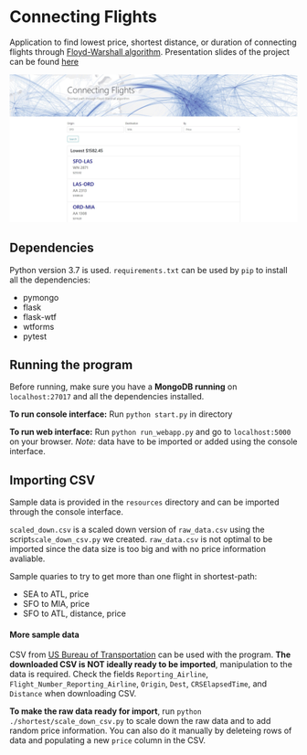 # Connecting Flights

Application to find lowest price, shortest distance, or duration of connecting flights through [Floyd-Warshall algorithm](http://www-math.mit.edu/~rothvoss/18.304.1PM/Presentations/1-Chandler-18.304lecture1.pdf). Presentation slides of the project can be found [here](https://docs.google.com/presentation/d/1rhBlG6i2Wh3xkYLhf-2lLqaB5DSqNwVw8vrsuk5ShGk/edit?usp=sharing)

![alt text](./screenshot.jpg "screenshot")


## Dependencies
Python version 3.7 is used.
`requirements.txt` can be used by `pip` to install all the dependencies:

*  pymongo
*  flask
*  flask-wtf
*  wtforms
*  pytest


## Running the program
Before running, make sure you have a __MongoDB running__ on `localhost:27017` and all the dependencies installed.

__To run console interface:__
Run `python start.py` in directory

__To run web interface:__
Run `python run_webapp.py` and go to `localhost:5000` on your browser. _Note:_ data have to be imported or added using the console interface.

## Importing CSV
Sample data is provided in the `resources` directory and can be imported through the console interface.

`scaled_down.csv` is a scaled down version of `raw_data.csv` using the script`scale_down_csv.py` we created. `raw_data.csv` is not optimal to be imported since the data size is too big and with no price information avaliable.

Sample quaries to try to get more than one flight in shortest-path:

*  SEA to ATL, price
*  SFO to MIA, price
*  SFO to ATL, distance, price

#### More sample data
CSV from [US Bureau of Transportation](https://www.transtats.bts.gov/DL_SelectFields.asp?Table_ID=236) can be used with the program. __The downloaded CSV is NOT ideally ready to be imported__, manipulation to the data is required. Check the fields `Reporting_Airline`, `Flight_Number_Reporting_Airline`, `Origin`, `Dest`, `CRSElapsedTime`, and `Distance` when downloading CSV.


__To make the raw data ready for import__, 
run `python ./shortest/scale_down_csv.py` to scale down the raw data and to add random price information. You can also do it manually by deleteing rows of data and populating a new `price` column in the CSV.
